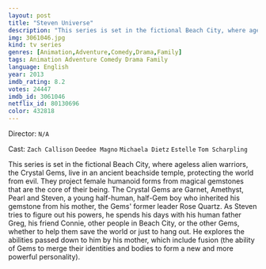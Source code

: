 ```yaml
---
layout: post
title: "Steven Universe"
description: "This series is set in the fictional Beach City, where ageless alien warriors, the Crystal Gems, live in an ancient beachside temple, protecting the world from evil. They project female humanoid forms from magical gemstones that are the core of their being. The Crystal Gems are Garnet, Amethyst, Pearl and Steven, a young half-human, half-Gem boy who inherited his gemstone from his mother, the Gems' former leader Rose Quartz. As Steven tries to figure out his powers, he spends his days with his human father Greg, his friend Connie, other people in Beach City, or the other Gems, wh.."
img: 3061046.jpg
kind: tv series
genres: [Animation,Adventure,Comedy,Drama,Family]
tags: Animation Adventure Comedy Drama Family 
language: English
year: 2013
imdb_rating: 8.2
votes: 24447
imdb_id: 3061046
netflix_id: 80130696
color: 432818
---
```

Director: `N/A`  

Cast: `Zach Callison` `Deedee Magno` `Michaela Dietz` `Estelle` `Tom Scharpling` 

This series is set in the fictional Beach City, where ageless alien warriors, the Crystal Gems, live in an ancient beachside temple, protecting the world from evil. They project female humanoid forms from magical gemstones that are the core of their being. The Crystal Gems are Garnet, Amethyst, Pearl and Steven, a young half-human, half-Gem boy who inherited his gemstone from his mother, the Gems' former leader Rose Quartz. As Steven tries to figure out his powers, he spends his days with his human father Greg, his friend Connie, other people in Beach City, or the other Gems, whether to help them save the world or just to hang out. He explores the abilities passed down to him by his mother, which include fusion (the ability of Gems to merge their identities and bodies to form a new and more powerful personality).